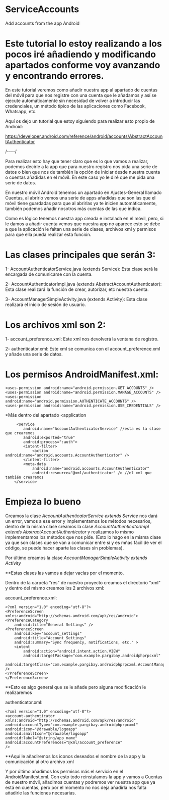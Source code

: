 # ServiceAccounts
 Add accounts from the app Android
 
 # Este tutorial lo estoy realizando a los pocos iré añadiendo y modificando apartados conforme voy avanzando y encontrando errores.
 
 En este tutorial veremos como añadir nuestra app al apartado de cuentas del móvil para que nos registre con una cuenta que le añadamos
 y así se ejecute automáticamente sin necesidad de volver a introducir las credenciales, un método típico de las aplicaciones como Facebook,
 Whatsapp, etc.
 
 Aquí os dejo un tutorial que estoy siguiendo para realizar esto propio de Android:
 
 https://developer.android.com/reference/android/accounts/AbstractAccountAuthenticator
 
 /*----*/
 
 Para realizar esto hay que tener claro que es lo que vamos a realizar, podemos decirle a la app que para nuestro registro nos pida
 una serie de datos o bien que nos de también la opción de iniciar desde nuestra cuenta o cuentas añadidas en el móvil. En este caso yo le
 diré que me pida una serie de datos.
 
 En nuestro móvil Android tenemos un apartado en Ajustes-General llamado Cuentas, al abrirlo vemos una serie de apps añadidas que son las
 que el móvil tiene guardadas para que al abrirlas ya te inicien automáticamente, también podemos añadir nosotros más cuentas de las que 
 indica. 
 
 Como es lógico tenemos nuestra app creada e instalada en el móvil, pero, si le damos a añadir cuenta vemos que nuestra app no aparece esto
 se debe a que la aplicación le faltan una serie de clases, archivos xml y permisos para que ella pueda realizar esta función.
 
 # Las clases principales que serán 3:
 
 1- AccountAuthenticatorService.java (extends Service): Esta clase será la encargada de comunicarse con la cuenta.
 
 2- AccountAuthenticatorImpl.java (extends AbstractAccountAuthenticator): Esta clase realizará la función de crear, autorizar, etc nuestra cuenta.
 
 3- AccountManagerSimpleActivity.java (extends Activity): Esta clase realizará el inicio de sesión de usuario.
 
 # Los archivos xml son 2:
 
 1- account_preference.xml: Este xml nos devolverá la ventana de registro.
 
 2- authenticator.xml: Este xml se comunica con el account_preference.xml y añade una serie de datos.
 
 # Los permisos AndroidManifest.xml:
 
    <uses-permission android:name="android.permission.GET_ACCOUNTS" />
    <uses-permission android:name="android.permission.MANAGE_ACCOUNTS" />
    <uses-permission android:name="android.permission.AUTHENTICATE_ACCOUNTS" />
    <uses-permission android:name="android.permission.USE_CREDENTIALS" />
 
 *Más dentro del apartado <application
 
         <service
            android:name="AccountAuthenticatorService" //esta es la clase que crearemos
            android:exported="true"
            android:process=":auth">
            <intent-filter>
                <action android:name="android.accounts.AccountAuthenticator" />
            </intent-filter>
            <meta-data
                android:name="android.accounts.AccountAuthenticator"
                android:resource="@xml/authenticator" /> //el xml que también crearemos
        </service>
 
 
 # Empieza lo bueno
 
 Creamos la clase *AccountAuthenticatorService extends Service* nos dará un error, vamos a ese error y implementamos los métodos necesarios, dentro de la misma clase creamos la clase *AccountAuthenticatorImpl extends AbstractAccountAuthenticator* y realizamos lo mismo implementamos los métodos que nos pide. 
(Esto lo hago en la misma clase ya que son clases que se van a comunicar entre sí y es mñas fácil de ver el código, se puede hacer aparte las clases sin problemas).

Por último creamos la clase *AccountManagerSimpleActivity extends Activity*

**Estas clases las vamos a dejar vacías por el momento.

Dentro de la carpeta "res" de nuestro proyecto creamos el directorio "xml" y dentro del mismo creamos los 2 archivos xml:

account_preference.xml:

    <?xml version="1.0" encoding="utf-8"?>
    <PreferenceScreen xmlns:android="http://schemas.android.com/apk/res/android">
    <PreferenceCategory
        android:title="General Settings" />
    <PreferenceScreen
        android:key="account_settings"
        android:title="Account Settings"
        android:summary="Sync frequency, notifications, etc." >
        <intent
            android:action="android.intent.action.VIEW"
            android:targetPackage="com.example.pargibay.androidphprpcxml"
            android:targetClass="com.example.pargibay.androidphprpcxml.AccountManagerSimpleActivity" />
    </PreferenceScreen>
    </PreferenceScreen>
    
**Esto es algo general que se le añade pero alguna modificación le realizaremos

authenticator.xml:

    <?xml version="1.0" encoding="utf-8"?>
    <account-authenticator xmlns:android="http://schemas.android.com/apk/res/android"
    android:accountType="com.example.pargibay.androidphprpcxml"
    android:icon="@drawable/logoapp"
    android:smallIcon="@drawable/logoapp"
    android:label="@string/app_name"
    android:accountPreferences="@xml/account_preference"
    />
    
**Aquí le añadiremos los iconos deseados el nombre de la app y la comunicación al otro archivo xml

Y por último añadimos los permisos más el servicio en el AndroidManifest.xml. Con esto todo reinstalamos la app y vamos a Cuentas de nuestro móvil, añadimos cuentas y podremos ver nuestra app que ya está en cuentas, pero por el momento no nos deja añadirla nos falta añadirle las funciones necesarias.


 
 
